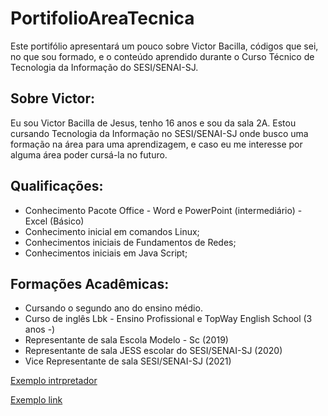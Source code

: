 # PortifolioAreaTecnica
Este portifólio apresentará um pouco sobre Victor Bacilla, códigos que sei, no que sou formado, e o conteúdo aprendido durante o Curso Técnico de Tecnologia da Informação do SESI/SENAI-SJ.
## Sobre Victor:
Eu sou Victor Bacilla de Jesus, tenho 16 anos e sou da sala 2A. Estou cursando Tecnologia da Informação no SESI/SENAI-SJ onde busco uma formação na área para uma aprendizagem, e caso eu me interesse por alguma área poder cursá-la no futuro. 
## Qualificações: 
- Conhecimento Pacote Office - Word e PowerPoint (intermediário) - Excel (Básico)
- Conhecimento inicial em comandos Linux;
- Conhecimentos iniciais de Fundamentos de Redes;
- Conhecimentos iniciais em Java Script;
## Formações Acadêmicas: 
- Cursando o segundo ano do ensino médio.
- Curso de inglês Lbk - Ensino Profissional e TopWay English School (3 anos -)
- Representante de sala Escola Modelo - Sc (2019)
- Representante de sala JESS escolar do SESI/SENAI-SJ (2020)
- Vice Representante de sala SESI/SENAI-SJ (2021)

[Exemplo intrpretador](FundamentosTI/exemplos/segundi.sh)

[Exemplo link](FundamentosTI/exemplo.sh)

